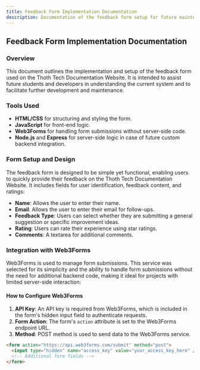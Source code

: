 ```yaml
---
title: Feedback Form Implementation Documentation
description: Documentation of the feedback form setup for future maintenance and enhancement.
---
```


## Feedback Form Implementation Documentation

### Overview

This document outlines the implementation and setup of the feedback form used on the Thoth Tech
Documentation Website. It is intended to assist future students and developers in understanding the
current system and to facilitate further development and maintenance.

### Tools Used

- **HTML/CSS** for structuring and styling the form.
- **JavaScript** for front-end logic.
- **Web3Forms** for handling form submissions without server-side code.
- **Node.js** and **Express** for server-side logic in case of future custom backend integration.

### Form Setup and Design

The feedback form is designed to be simple yet functional, enabling users to quickly provide their
feedback on the Thoth Tech Documentation Website. It includes fields for user identification,
feedback content, and ratings:

- **Name**: Allows the user to enter their name.
- **Email**: Allows the user to enter their email for follow-ups.
- **Feedback Type**: Users can select whether they are submitting a general suggestion or specific
  improvement ideas.
- **Rating**: Users can rate their experience using star ratings.
- **Comments**: A textarea for additional comments.

### Integration with Web3Forms

Web3Forms is used to manage form submissions. This service was selected for its simplicity and the
ability to handle form submissions without the need for additional backend code, making it ideal for
projects with limited server-side interaction:

#### How to Configure Web3Forms

1. **API Key**: An API key is required from Web3Forms, which is included in the form's hidden input
   field to authenticate requests.
2. **Form Action**: The form's `action` attribute is set to the Web3Forms endpoint URL.
3. **Method**: POST method is used to send data to the Web3Forms service.

```html
<form action="https://api.web3forms.com/submit" method="post">
  <input type="hidden" name="access_key" value="your_access_key_here" />
  <!-- Additional form fields -->
</form>
```
